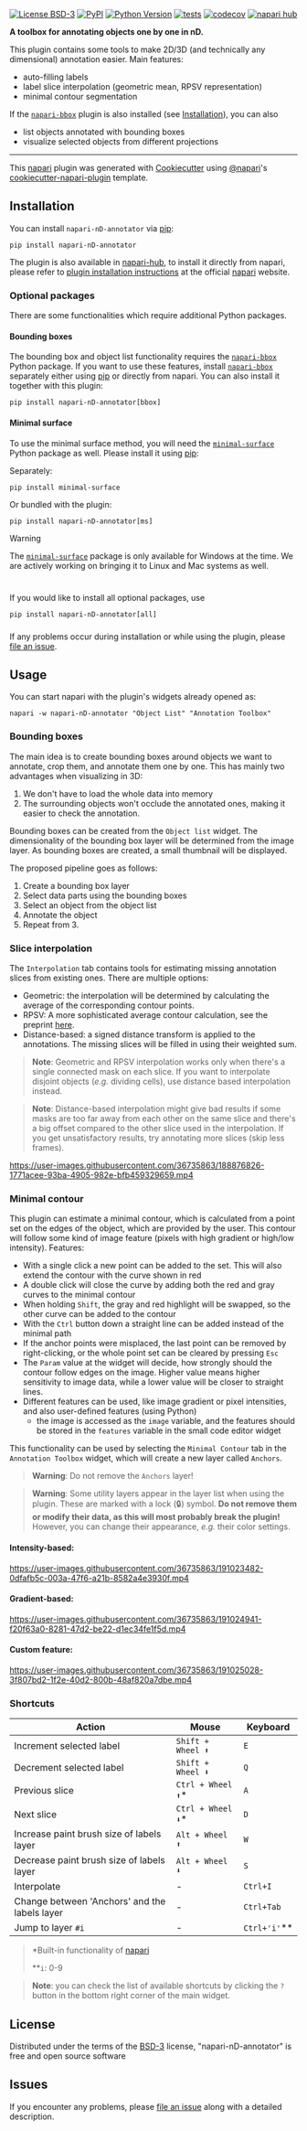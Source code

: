 
[![License BSD-3](https://img.shields.io/pypi/l/napari-nD-annotator.svg?color=green)](https://github.com/bauerdavid/napari-nD-annotator/raw/main/LICENSE)
[![PyPI](https://img.shields.io/pypi/v/napari-nD-annotator.svg?color=green)](https://pypi.org/project/napari-nD-annotator)
[![Python Version](https://img.shields.io/pypi/pyversions/napari-nD-annotator.svg?color=green)](https://python.org)
[![tests](https://github.com/bauerdavid/napari-nD-annotator/workflows/tests/badge.svg)](https://github.com/bauerdavid/napari-nD-annotator/actions)
[![codecov](https://codecov.io/gh/bauerdavid/napari-nD-annotator/branch/main/graph/badge.svg)](https://codecov.io/gh/bauerdavid/napari-nD-annotator)
[![napari hub](https://img.shields.io/endpoint?url=https://api.napari-hub.org/shields/napari-nD-annotator)](https://napari-hub.org/plugins/napari-nD-annotator)

**A toolbox for annotating objects one by one in nD.**

This plugin contains some tools to make 2D/3D (and technically any dimensional) annotation easier.
Main features:
 * auto-filling labels
 * label slice interpolation (geometric mean, RPSV representation)
 * minimal contour segmentation

If the <code>[napari-bbox]</code> plugin is also installed (see [Installation](#installation)), you can also
 * list objects annotated with bounding boxes 
 * visualize selected objects from different projections

----------------------------------

This [napari] plugin was generated with [Cookiecutter] using [@napari]'s [cookiecutter-napari-plugin] template.

<!--
Don't miss the full getting started guide to set up your new package:
https://github.com/napari/cookiecutter-napari-plugin#getting-started

and review the napari docs for plugin developers:
https://napari.org/plugins/index.html
-->

## Installation

You can install `napari-nD-annotator` via [pip]:

    pip install napari-nD-annotator

The plugin is also available in [napari-hub], to install it directly from napari, please refer to
[plugin installation instructions] at the official [napari] website.


### Optional packages
There are some functionalities which require additional Python packages.

#### Bounding boxes
The bounding box and object list functionality requires the <code>[napari-bbox]</code> Python package.
If you want to use these features, install <code>[napari-bbox]</code> separately either using [pip] or directly from napari.
You can also install it together with this plugin:
```
pip install napari-nD-annotator[bbox]
```

#### Minimal surface
To use the minimal surface method, you will need the <code>[minimal-surface]</code> Python package as well. Please install it using [pip]:

Separately:
```
pip install minimal-surface
```

Or bundled with the plugin:
```
pip install napari-nD-annotator[ms]
```
> [!WARNING]
> The <code>[minimal-surface]</code> package is only available for Windows at the time. We are actively working on bringing it to Linux and Mac systems as well.

#

If you would like to install all optional packages, use
```
pip install napari-nD-annotator[all]
```
###
If any problems occur during installation or while using the plugin, please [file an issue].

## Usage
You can start napari with the plugin's widgets already opened as:

    napari -w napari-nD-annotator "Object List" "Annotation Toolbox"


### Bounding boxes
The main idea is to create bounding boxes around objects we want to annotate, crop them, and annotate them one by one. This has mainly two advantages when visualizing in 3D:

1. We don't have to load the whole data into memory
2. The surrounding objects won't occlude the annotated ones, making it easier to check the annotation.

Bounding boxes can be created from the `Object list` widget. The dimensionality of the bounding box layer will be determined from the image layer. As bounding boxes are created, a small thumbnail will be displayed.

The proposed pipeline goes as follows:

 1. Create a bounding box layer
 2. Select data parts using the bounding boxes
 3. Select an object from the object list
 4. Annotate the object
 5. Repeat from 3.

### Slice interpolation
The `Interpolation` tab contains tools for estimating missing annotation slices from existing ones. There are multiple options:
 * Geometric: the interpolation will be determined by calculating the average of the corresponding contour points.
 * RPSV: A more sophisticated average contour calculation, see the preprint [here](https://arxiv.org/pdf/1901.02823.pdf).
 * Distance-based: a signed distance transform is applied to the annotations. The missing slices will be filled in using their 
weighted sum.

> **Note**: Geometric and RPSV interpolation works only when there's a single connected mask on each slice. If you want to 
> interpolate disjoint objects (*e.g.* dividing cells), use distance based interpolation instead.

> **Note**: Distance-based interpolation might give bad results if some masks are too far away from each other on the same slice
> and there's a big offset compared to the other slice used in the interpolation. If you get unsatisfactory results, try
> annotating more slices (skip less frames).

https://user-images.githubusercontent.com/36735863/188876826-1771acee-93ba-4905-982e-bfb459329659.mp4

### Minimal contour
This plugin can estimate a minimal contour, which is calculated from a point set on the edges of the object, which are provided by the user. This contour will follow some kind of image feature (pixels with high gradient or high/low intensity).
Features:
 * With a single click a new point can be added to the set. This will also extend the contour with the curve shown in red
 * A double click will close the curve by adding both the red and gray curves to the minimal contour
 * When holding `Shift`, the gray and red highlight will be swapped, so the other curve can be added to the contour
 * With the `Ctrl` button down a straight line can be added instead of the minimal path
 * If the anchor points were misplaced, the last point can be removed by right-clicking, or the whole point set can be cleared by pressing `Esc`
 * The `Param` value at the widget will decide, how strongly should the contour follow edges on the image. Higher value means higher sensitivity to image data, while a lower value will be closer to straight lines.
 * Different features can be used, like image gradient or pixel intensities, and also user-defined features (using Python)
   * the image is accessed as the `image` variable, and the features should be stored in the `features` variable in the small code editor widget

This functionality can be used by selecting the `Minimal Contour` tab in the `Annotation Toolbox` widget, which will create a new layer called `Anchors`.

> **Warning**: Do not remove the `Anchors` layer!

> **Warning**: Some utility layers appear in the layer list when using the plugin. These are marked with a lock (:lock:) symbol.
> __Do not remove them or modify their data, as this will most probably break the plugin!__ However, you can change their appearance,
> *e.g.* their color settings.

#### Intensity-based:

https://user-images.githubusercontent.com/36735863/191023482-0dfafb5c-003a-47f6-a21b-8582a4e3930f.mp4

#### Gradient-based:

https://user-images.githubusercontent.com/36735863/191024941-f20f63a0-8281-47d2-be22-d1ec34fe1f5d.mp4

#### Custom feature:

https://user-images.githubusercontent.com/36735863/191025028-3f807bd2-1f2e-40d2-800b-48af820a7dbe.mp4

### Shortcuts

| Action                                        | Mouse               | Keyboard       |
|-----------------------------------------------|---------------------|----------------|
| Increment selected label                      | `Shift + Wheel ⬆️`  | `E`            |
| Decrement selected label                      | `Shift + Wheel ⬇️`  | `Q`            |
| Previous slice                                | `Ctrl + Wheel ⬆️`\* | `A`            |
| Next slice                                    | `Ctrl + Wheel ⬇️`\* | `D`            |
| Increase paint brush size of labels layer     | `Alt + Wheel ⬆️`    | `W`            |
| Decrease paint brush size of labels layer     | `Alt + Wheel ⬇️`    | `S`            |
| Interpolate                                   | -                   | `Ctrl+I`       |
| Change between 'Anchors' and the labels layer | -                   | `Ctrl+Tab`     |
| Jump to layer `#i`                            | -                   | `Ctrl+'i'`\*\* |

> *Built-in functionality of [napari]
> 
> **`i`: 0-9

> **Note**: you can check the list of available shortcuts by clicking the `?` button in the bottom right corner of the main widget.

## License

Distributed under the terms of the [BSD-3] license,
"napari-nD-annotator" is free and open source software

## Issues

If you encounter any problems, please [file an issue] along with a detailed description.

[napari]: https://github.com/napari/napari
[napari-hub]: https://napari-hub.org/
[Cookiecutter]: https://github.com/audreyr/cookiecutter
[@napari]: https://github.com/napari
[MIT]: http://opensource.org/licenses/MIT
[BSD-3]: http://opensource.org/licenses/BSD-3-Clause
[GNU GPL v3.0]: http://www.gnu.org/licenses/gpl-3.0.txt
[GNU LGPL v3.0]: http://www.gnu.org/licenses/lgpl-3.0.txt
[Apache Software License 2.0]: http://www.apache.org/licenses/LICENSE-2.0
[Mozilla Public License 2.0]: https://www.mozilla.org/media/MPL/2.0/index.txt
[cookiecutter-napari-plugin]: https://github.com/napari/cookiecutter-napari-plugin

[tox]: https://tox.readthedocs.io/en/latest/
[pip]: https://pypi.org/project/pip/
[PyPI]: https://pypi.org/
[plugin installation instructions]: https://napari.org/plugins/find_and_install_plugin.html
[file an issue]: https://github.com/bauerdavid/napari-nD-annotator/issues/new/choose
[napari-bbox]: https://github.com/bauerdavid/napari-bbox
[minimal-surface]: https://pypi.org/project/minimal-surface
